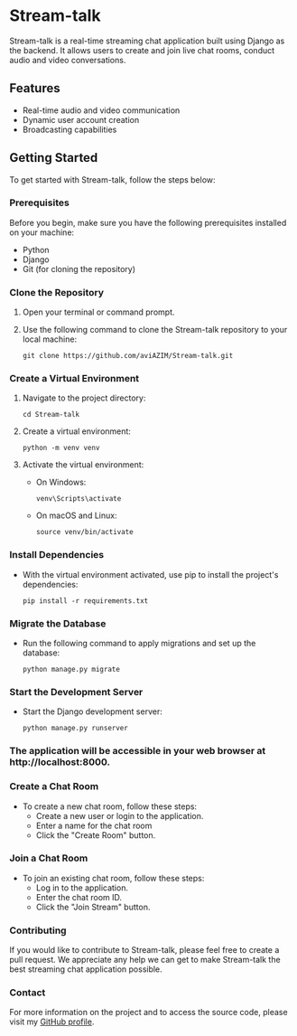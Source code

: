 # Stream-talk

Stream-talk is a real-time streaming chat application built using Django as the backend. It allows users to create and join live chat rooms, conduct audio and video conversations.

## Features

- Real-time audio and video communication
- Dynamic user account creation
- Broadcasting capabilities

## Getting Started

To get started with Stream-talk, follow the steps below:

### Prerequisites

Before you begin, make sure you have the following prerequisites installed on your machine:

- Python
- Django
- Git (for cloning the repository)

### Clone the Repository

1. Open your terminal or command prompt.

2. Use the following command to clone the Stream-talk repository to your local machine:

   ```
   git clone https://github.com/aviAZIM/Stream-talk.git
   ```
### Create a Virtual Environment

1. Navigate to the project directory:
    ```
   cd Stream-talk
    ```
2. Create a virtual environment:
    ```
    python -m venv venv
    ```
3. Activate the virtual environment:

    - On Windows:
      ```
      venv\Scripts\activate
      ```
    - On macOS and Linux:
      ```
      source venv/bin/activate
      ```

### Install Dependencies
  - With the virtual environment activated, use pip to install the project's dependencies:
    ```
    pip install -r requirements.txt
    ```
### Migrate the Database
  - Run the following command to apply migrations and set up the database:
    ```
    python manage.py migrate
    ```
### Start the Development Server
  - Start the Django development server:
    ```
    python manage.py runserver
    ```
### The application will be accessible in your web browser at http://localhost:8000.

### Create a Chat Room
 - To create a new chat room, follow these steps:
   - Create a new user or login to the application.
   - Enter a name for the chat room 
   - Click the "Create Room" button.
   
### Join a Chat Room
  - To join an existing chat room, follow these steps:
    - Log in to the application.
    - Enter the chat room ID.
    - Click the "Join Stream" button.

### Contributing
  If you would like to contribute to Stream-talk, please feel free to create a pull request. We appreciate any help we can get to make Stream-talk the best streaming chat application possible.

### Contact
  For more information on the project and to access the source code, please visit my [GitHub profile](https://github.com/azimAVI).
